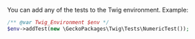 You can add any of the tests to the Twig environment.
Example:

```php
/** @var Twig_Environment $env */
$env->addTest(new \GeckoPackages\Twig\Tests\NumericTest());
```
